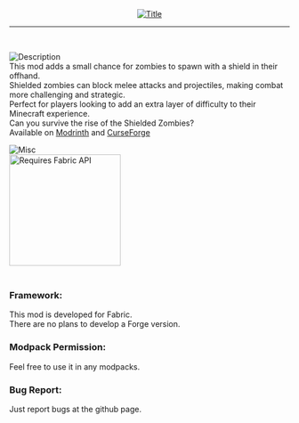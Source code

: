 <div align="center">
<a href="https://modrinth.com/mod/shieldedzombies"><img src="https://cdn.modrinth.com/data/cached_images/d9de38f118fbbd07b60ef1f438c4cc94fc5cfc6b_0.webp" alt="Title"></a>
</div>
<hr/>
<br />

![Description](https://cdn.modrinth.com/data/cached_images/a47370f594e30c00d0099c2306029d5278865eca.png)<br/>
This mod adds a small chance for zombies to spawn with a shield in their offhand.
<br/>Shielded zombies can block melee attacks and projectiles, making combat more challenging and strategic.
<br/>Perfect for players looking to add an extra layer of difficulty to their Minecraft experience.
<br/>Can you survive the rise of the Shielded Zombies?
<br />Available on <a href="https://modrinth.com/mod/shieldedzombies">Modrinth</a> and <a href="https://www.curseforge.com/minecraft/mc-mods/shieldedzombies">CurseForge</a>

![Misc](https://cdn.modrinth.com/data/cached_images/d37cb4f3ef80b43f2078e92105e7ebfa477e775d.png)<br/>
<a href="https://modrinth.com/mod/fabric-api">
  <img src="https://i.imgur.com/Ol1Tcf8.png" alt="Requires Fabric API" width="200">
</a>

### <br/>Framework:
This mod is developed for Fabric.<br/>
There are no plans to develop a Forge version.

### Modpack Permission:<br/>
Feel free to use it in any modpacks.

### Bug Report:<br/>
Just report bugs at the github page.


